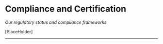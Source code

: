 # Compliance and Certification

_Our regulatory status and compliance frameworks_

[PlaceHolder]

---

